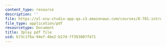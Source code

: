 ```yaml
---
content_type: resource
description: ''
file: https://ol-ocw-studio-app-qa.s3.amazonaws.com/courses/8-701-introduction-to-nuclear-and-particle-physics-fall-2020/b73c1f8a94ef4be2b27dff393007f471_k2-dTdj5wkk.pdf
file_type: application/pdf
resourcetype: Document
title: 3play pdf file
uid: b73c1f8a-94ef-4be2-b27d-ff393007f471
---
```


